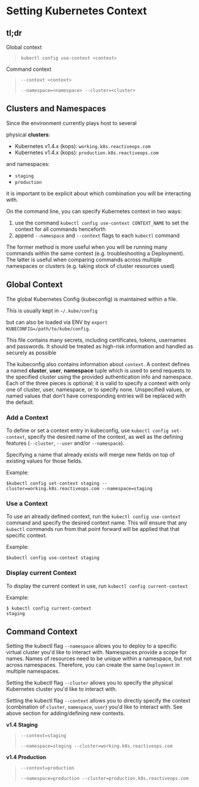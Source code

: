 # Setting Kubernetes Context

## tl;dr

Global context

>`kubectl config use-context <context>`

Command context

>`--context <context>`
>
>`--namespace=<namespace> --cluster=<cluster>`

## Clusters and Namespaces

Since the environment currently plays host to several

physical **clusters**:
- Kubernetes v1.4.x (kops): `working.k8s.reactiveops.com` 
- Kubernetes v1.4.x (kops): `production.k8s.reactiveops.com`

and namespaces: 
- `staging`
- `production`

it is important to be explicit about which combination you will be interacting with.

On the command line, you can specify Kubernetes context in two ways:

1. use the command `kubectl config use-context CONTEXT_NAME` to set the context for all commands henceforth
2. append `--namespace` and `--context` flags to each `kubectl` command

The former method is more useful when you will be running many commands within the same context (e.g. troubleshooting a Deployment). The latter is useful when comparing commands across multiple namespaces or clusters (e.g. taking stock of cluster resources used)

## Global Context

The global Kubernetes Config (kubeconfig) is maintained within a file.  

This is usually kept in `~/.kube/config`

but can also be loaded via ENV by `export KUBECONFIG=/path/to/kube/config`.  

This file contains many secrets, including certificates, tokens, usernames and passwords.  It should be treated as high-risk information and handled as securely as possible

The kubeconfig also contains information about `context`.  A context defines a named **cluster**, **user**, **namespace** tuple which is used to send requests to the specified cluster using the provided authentication info and namespace. Each of the three pieces is optional; it is valid to specify a context with only one of cluster, user, namespace, or to specify none.  Unspecified values, or named values that don’t have corresponding entries will be replaced with the default. 


### Add a Context

To define or set a context entry in kubeconfig, use `kubectl config set-context`, specify the desired name of the context, as well as the defining features (`--cluster`, `--user` and/or `--namespace`).

Specifying a name that already exists will merge new fields on top of existing values for those fields.

Example:

```
$kubectl config set-context staging --cluster=working.k8s.reactiveops.com --namespace=staging
```

### Use a Context

To use an already defined context, run the `kubectl config use-context` command and specify the desired context name.  This will ensure that any `kubectl` commands run from that point forward will be applied that that specific context.

Example:

```
$kubectl config use-context staging
```

### Display current Context

To display the current context in use, run `kubectl config current-context`

Example:

```
$ kubectl config current-context
staging
```

## Command Context

Setting the kubectl flag `--namespace` allows you to deploy to a specific virtual cluster you'd like to interact with. Namespaces provide a scope for names. Names of resources need to be unique within a namespace, but not across namespaces. Therefore, you can create the same `Deployment` in multiple namespaces.

Setting the kubectl flag `--cluster` allows you to specify the physical Kubernetes cluster you'd like to interact with. 

Setting the kubectl flag `--context` allows you to directly specify the context (combination of `cluster`, `namespace`, `user`) you'd like to interact with.  See above section for adding/defining new contexts. 

**v1.4 Staging**

>`--context=staging`
>
>`--namespace=staging --cluster=working.k8s.reactiveops.com`

**v1.4 Production**
>`--context=production`
>
>`--namespace=production --cluster=production.k8s.reactiveops.com`
